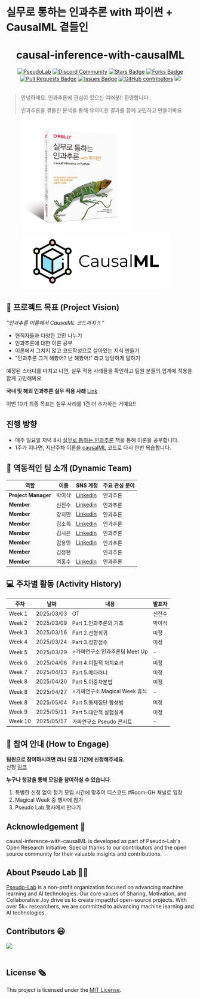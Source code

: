 # 실무로 통하는 인과추론 with 파이썬 + CausalML 곁들인

<h1 align="center"> causal-inference-with-causalML </h1>

<div align="center">
<a href="https://pseudo-lab.com"><img src="https://img.shields.io/badge/PseudoLab-S10-3776AB" alt="PseudoLab"/></a>
<a href="https://discord.gg/EPurkHVtp2"><img src="https://img.shields.io/badge/Discord-BF40BF" alt="Discord Community"/></a>
<a href="https://github.com/Pseudo-Lab/10th-template/stargazers"><img src="https://img.shields.io/github/stars/Pseudo-Lab/10th-template" alt="Stars Badge"/></a>
<a href="https://github.com/Pseudo-Lab/10th-template/network/members"><img src="https://img.shields.io/github/forks/Pseudo-Lab/10th-template" alt="Forks Badge"/></a>
<a href="https://github.com/Pseudo-Lab/10th-template/pulls"><img src="https://img.shields.io/github/issues-pr/Pseudo-Lab/10th-template" alt="Pull Requests Badge"/></a>
<a href="https://github.com/Pseudo-Lab/10th-template/issues"><img src="https://img.shields.io/github/issues/Pseudo-Lab/10th-template" alt="Issues Badge"/></a>
<a href="https://github.com/Pseudo-Lab/10th-template/graphs/contributors"><img alt="GitHub contributors" src="https://img.shields.io/github/contributors/Pseudo-Lab/10th-template?color=2b9348"></a>
<a href="https://hits.seeyoufarm.com"><img src="https://hits.seeyoufarm.com/api/count/incr/badge.svg?url=https://github.com/CausalInferenceLab/causal-inference-with-causalML&count_bg=%2379C83D&title_bg=%23555555&icon=&icon_color=%23E7E7E7&title=hits&edge_flat=false"/></a>
</div>
<br>

<!-- sheilds: https://shields.io/ -->
<!-- hits badge: https://hits.seeyoufarm.com/ -->

> 안녕하세요. 인과추론에 관심이 있으신 여러분!! 환영합니다.
>
> 인과추론을 곁들인 분석을 통해 유의미한 결과를 함께 고민하고 만들어봐요

<figure class="half">  
    <a href="https://product.kyobobook.co.kr/detail/S000212577153"><img src = "/src/book_img.jpg" width="300" height="300" ></a> 
    <a href="https://github.com/uber/causalml"><img src = "/src/causalml_logo.png" width="400" height="150"></a>
</figure>





## 🌟 프로젝트 목표 (Project Vision)
_"인과추론 이론에서 CausalML 코드까지 !! "_  
- 현직자들과 다양한 고민 나누기
- 인과추론에 대한 이론 공부
- 이론에서 그치지 않고 코드작성으로 살아있는 지식 만들기
- "인과추론 그거 해봤어? 난 해봤어!" 라고 당당하게 말하기

예정된 스터디를 마치고 나면, 실무 적용 사례들을 확인하고 팀원 분들의 업계에 적용을 함께 고민해봐요

**국내 및 해외 인과추론 실무 적용 사례** [Link](https://github.com/CausalInferenceLab/Experimentation-platform-materials)

이번 10기 최종 목표는 실무 사례를 1건 더 추가하는 거예요!!

## 진행 방향
- 매주 일요일 저녁 8시 [실무로 통하는 인과추론](https://product.kyobobook.co.kr/detail/S000212577153) 책을 통해 이론을 공부합니다.
- 1주가 지나면, 지난주차 이론을 [causalML](https://github.com/uber/causalml) 코드로 다시 한번 복습합니다.
  


## 🧑 역동적인 팀 소개 (Dynamic Team)

| 역할          | 이름 |  SNS 계정                                                                 | 주요 관심 분야                          |
|---------------|------|-----------------------------------------------------------------------|----------------------------------------|
| **Project Manager** | 박이삭 | [Linkedin](https://www.linkedin.com/in/%EC%9D%B4%EC%82%AD-%EB%B0%95-75a7a916a/) | 인과추론              |
| **Member** | 신진수 | [Linkedin](https://www.linkedin.com/in/jinsoo-shin-436060162/) | 인과추론                  |
| **Member** | 강지민 | [Linkedin](https://www.linkedin.com/in/jiminkangda/) | 인과추론                  |
| **Member** | 김소희 | [Linkedin](https://www.linkedin.com/in/sohee-kim-9460b6113/)  | 인과추론                  |
| **Member** | 김시은 | [Linkedin](https://www.linkedin.com/in/%EC%8B%9C%EC%9D%80-%EA%B9%80-4a9bb6206/) | 인과추론                  |
| **Member** | 김용민 | [Linkedin](https://www.linkedin.com/in/kimyongmin/) | 인과추론                  |
| **Member** | 김정현 |  | 인과추론                  |
| **Member** | 여홍수 |  [Linkedin](https://www.linkedin.com/in/hongsu-yea-457b33319/)  | 인과추론                  |







## 💻 주차별 활동 (Activity History)

| 주차 | 날짜 | 내용 | 발표자 | 
| ---- | -------- | -------------------------------------- | ------------ |
| Week 1 | 2025/03/03 | OT       | 신진수     |
| Week 2 | 2025/03/09 |  Part 1.인과추론의 기초 | 박이삭 | 
| Week 3 | 2025/03/16 |  Part 2.선형회귀 | 미정 | 
| Week 4 | 2025/03/24 |  Part 3.성향점수 | 미정 | 
| Week 5 | 2025/03/29 | ⭐가짜연구소 인과추론팀 Meet Up | - |
| Week 6 | 2025/04/06 |  Part 4.이질적 처치효과 | 미정 | 
| Week 7 | 2025/04/13 |  Part 5.메타러너 | 미정 | 
| Week 8 | 2025/04/20 |  Part 5.이중차분법 | 미정 | 
| Week 8 | 2025/04/27 |  ⭐가짜연구소 Magical Week 휴식 | - |
| Week 8 | 2025/05/04 |  Part 5.통제집단 합성법 | 미정 | 
| Week 9 | 2025/05/11 |  Part 5.대안적 실험설계 | 미정 | 
| Week 10 | 2025/05/17 |  가짜연구소 Pseudo 콘서트| - | 





## 🌱 참여 안내 (How to Engage)
**팀원으로 참여하시려면 러너 모집 기간에 신청해주세요.**  
신청 [링크](https://pseudo-lab.com/19c963ffa3ee81a2bcacebc7ef2c30d7) 

**누구나 청강을 통해 모임을 참여하실 수 있습니다.**  
1. 특별한 신청 없이 정기 모임 시간에 맞추어 디스코드 #Room-GH 채널로 입장
2. Magical Week 중 행사에 참가
3. Pseudo Lab 행사에서 만나기

## Acknowledgement 🙏

causal-inference-with-causalML is developed as part of Pseudo-Lab's Open Research Initiative. Special thanks to our contributors and the open source community for their valuable insights and contributions.

## About Pseudo Lab 👋🏼</h2>

[Pseudo-Lab](https://pseudo-lab.com/) is a non-profit organization focused on advancing machine learning and AI technologies. Our core values of Sharing, Motivation, and Collaborative Joy drive us to create impactful open-source projects. With over 5k+ researchers, we are committed to advancing machine learning and AI technologies.

<h2>Contributors 😃</h2>
<a href="https://github.com/Pseudo-Lab/10th-template/graphs/contributors">
  <img src="https://contrib.rocks/image?repo=Pseudo-Lab/10th-template" />
</a>
<br><br>

<h2>License 🗞</h2>

This project is licensed under the [MIT License](https://opensource.org/licenses/MIT).
